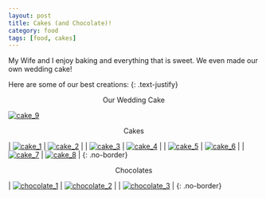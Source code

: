 ```yaml
---
layout: post
title: Cakes (and Chocolate)!
category: food
tags: [food, cakes]
---
```

My Wife and I enjoy baking and everything that is sweet.
We even made our own wedding cake!

Here are some of our best creations:
{: .text-justify}

<center>Our Wedding Cake</center>

[![cake_9](/public/img/cakes/cake9.jpg)](/public/img/cakes/cake9.jpg)

<!-- more -->

<center>Cakes</center>

| [![cake_1](/public/img/cakes/cake1.jpg)](/public/img/cakes/cake1.jpg) | [![cake_2](/public/img/cakes/cake2.jpg)](/public/img/cakes/cake2.jpg) |
| [![cake_3](/public/img/cakes/cake3.jpg)](/public/img/cakes/cake3.jpg) | [![cake_4](/public/img/cakes/cake4.JPG)](/public/img/cakes/cake4.JPG) |
| [![cake_5](/public/img/cakes/cake5.JPG)](/public/img/cakes/cake5.JPG) | [![cake_6](/public/img/cakes/cake6.JPG)](/public/img/cakes/cake6.JPG) |
| [![cake_7](/public/img/cakes/cake7.JPG)](/public/img/cakes/cake7.JPG) | [![cake_8](/public/img/cakes/cake8.JPG)](/public/img/cakes/cake8.JPG) |
{: .no-border}


<center>Chocolates</center>

| [![chocolate_1](/public/img/cakes/chocolate1.JPG)](/public/img/cakes/chocolate1.JPG) | [![chocolate_2](/public/img/cakes/chocolate2.JPG)](/public/img/cakes/chocolate2.JPG) |
| [![chocolate_3](/public/img/cakes/chocolate3.JPG)](/public/img/cakes/chocolate3.JPG) |
{: .no-border}
